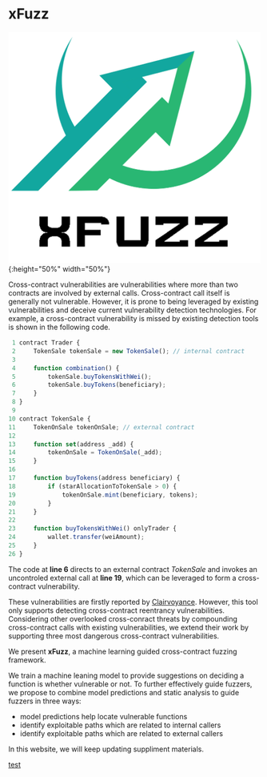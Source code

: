 # xFuzz

![logo](./logo.png){:height="50%" width="50%"}

Cross-contract vulnerabilities are vulnerabilities where more than two contracts are involved by external calls. Cross-contract call itself is generally not vulnerable. However, it is prone to being leveraged by existing vulnerabilities and deceive current vulnerability detection technologies. For example, a cross-contract vulnerability is missed by existing detection tools is shown in the following code.

```javascript
 1 contract Trader {
 2     TokenSale tokenSale = new TokenSale(); // internal contract
 3 
 4     function combination() {
 5         tokenSale.buyTokensWithWei();
 6         tokenSale.buyTokens(beneficiary);
 7     }
 8 }
 9 
10 contract TokenSale {
11     TokenOnSale tokenOnSale; // external contract
12 
13     function set(address _add) {
14         tokenOnSale = TokenOnSale(_add);
15     }
16
17     function buyTokens(address beneficiary) {
18         if (starAllocationToTokenSale > 0) {
19             tokenOnSale.mint(beneficiary, tokens);
20         }
21     }
22
23     function buyTokensWithWei() onlyTrader {
24         wallet.transfer(weiAmount);
25     }
26 }
```

The code at **line 6** directs to an external contract *TokenSale* and invokes an uncontroled external call at **line 19**, which can be leveraged to form a cross-contract vulnerability.

These vulnerabilities are firstly reported by [Clairvoyance](https://ieeexplore.ieee.org/document/9270398). However, this tool only supports detecting cross-contract reentrancy vulnerabilities. Considering other overlooked cross-conract threats by compounding cross-contract calls with existing vulnerabilities, we extend their work by supporting three most dangerous cross-contract vulnerabilities.

We present **xFuzz**, a machine learning guided cross-contract fuzzing framework.

We train a machine leaning model to provide suggestions on deciding a function is whether vulnerable or not. To further effectively guide fuzzers, we propose to combine model predictions and static analysis to guide fuzzers in three ways:

* model predictions help locate vulnerable functions
* identify exploitable paths which are related to internal callers
* identify exploitable paths which are related to external callers

In this website, we will keep updating suppliment materials.

[test](./test.md)